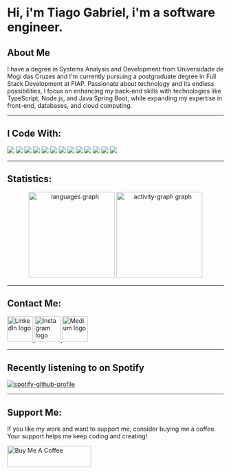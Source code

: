 # Hi, i'm Tiago Gabriel, i'm a software engineer.

## About Me

<p align="left">I have a degree in Systems Analysis and Development from Universidade de Mogi das Cruzes and I'm currently pursuing a postgraduate degree in Full Stack Development at FIAP. Passionate about technology and its endless possibilities, I focus on enhancing my back-end skills with technologies like TypeScript, Node.js, and Java Spring Boot, while expanding my expertise in front-end, databases, and cloud computing.</p>

---

## I Code With:

![](https://img.shields.io/badge/Code-JavaScript-informational?style=flat&logo=javascript&logoColor=white&color=ffffff)
![](https://img.shields.io/badge/Code-Node.js-informational?style=flat&logo=node.js&logoColor=white&color=ffffff)
![](https://img.shields.io/badge/Code-PHP-informational?style=flat&logo=php&logoColor=white&color=ffffff)
![](https://img.shields.io/badge/Code-TypeScript-informational?style=flat&logo=typescript&logoColor=white&color=ffffff)
![](https://img.shields.io/badge/Code-React-informational?style=flat&logo=react&logoColor=white&color=ffffff)
![](https://img.shields.io/badge/Database-MySQL-informational?style=flat&logo=mysql&logoColor=white&color=ffffff)
![](https://img.shields.io/badge/Code-HTML5-informational?style=flat&logo=html5&logoColor=white&color=ffffff)
![](https://img.shields.io/badge/Code-CSS3-informational?style=flat&logo=css3&logoColor=white&color=ffffff)
![](https://img.shields.io/badge/Tools-GitLab-informational?style=flat&logo=gitlab&logoColor=white&color=ffffff)
![](https://img.shields.io/badge/Design-Figma-informational?style=flat&logo=figma&logoColor=white&color=ffffff)
![](https://img.shields.io/badge/Tools-Jenkins-informational?style=flat&logo=jenkins&logoColor=white&color=ffffff)
![](https://img.shields.io/badge/OS-Linux-informational?style=flat&logo=linux&logoColor=white&color=ffffff)
![](https://img.shields.io/badge/Code-Java-informational?style=flat&logo=python&logoColor=white&color=ffffff)


---

## Statistics:

<div align="center">
  <img src="https://github-readme-stats.vercel.app/api/top-langs?username=thegaab&locale=en&hide_title=false&layout=compact&card_width=320&langs_count=8&bg_color=000000&title_color=ffffff&text_color=ffffff&icon_color=cccccc&border_color=444444&hide_border=true&theme=transparent" height="200" alt="languages graph" />

  <img src="https://github-readme-activity-graph.vercel.app/graph?username=thegaab&radius=16&theme=tokyo-night&area=true&order=5&hide_border=true&bg_color=000000&color=ffffff&title_color=ffffff&point=ffffff&line=ffffff&custom_title=Contribution%20graph" height="200" alt="activity-graph graph" />
</div>

---

## Contact Me:

<div align="left">
  <a href="https://www.linkedin.com/in/tiagogab/" target="_blank">
    <img src="https://imgur.com/qjp20eR.png" width="60" height="60" alt="LinkedIn logo" />
  </a>
  <a href="https://www.instagram.com/_tgaab/" target="_blank">
    <img src="https://imgur.com/v5YjCPH.png" width="60" height="60" alt="Instagram logo" />
  </a>
  <a href="https://tiagogab.medium.com/" target="_blank">
    <img src="https://imgur.com/kY4sTz3.png" width="60" height="60" alt="Medium logo" />
  </a>
</div>

---

## Recently listening to on Spotify

[![spotify-github-profile](https://spotify-github-profile.kittinanx.com/api/view?uid=1xytlmihrl4ig34p5iblrxzy6&cover_image=true&theme=natemoo-re&show_offline=true&background_color=121212&interchange=false&bar_color=53b14f&bar_color_cover=false)](https://github.com/kittinan/spotify-github-profile)

---

## Support Me:
<p>If you like my work and want to support me, consider buying me a coffee. Your support helps me keep coding and creating!</p>
<p><a href="https://www.buymeacoffee.com/tgaab"> <img align="left" src="https://i.imgur.com/fSekKvT.png" height="50" width="195" alt="Buy Me A Coffee" /></a></p><br><br>



